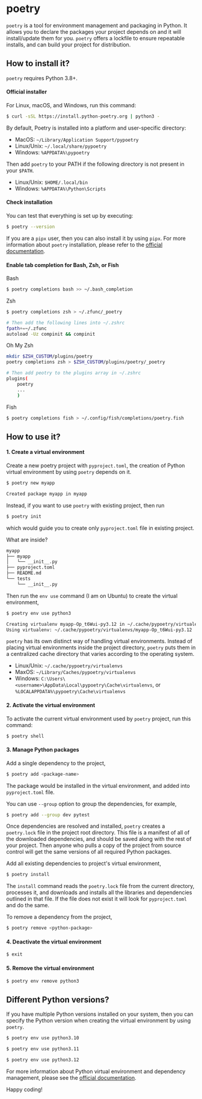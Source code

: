 # poetry

`poetry` is a tool for environment management and packaging in Python. 
It allows you to declare the packages your project depends on and it will install/update them for you. 
`poetry` offers a lockfile to ensure repeatable installs, and can build your project for distribution.


## How to install it?

`poetry` requires Python 3.8+.

#### Official installer
For Linux, macOS, and Windows, run this command:

```bash
$ curl -sSL https://install.python-poetry.org | python3 -
```

By default, Poetry is installed into a platform and user-specific directory:

* MacOS: `~/Library/Application Support/pypoetry`
* Linux/Unix: `~/.local/share/pypoetry`
* Windows: `%APPDATA%\pypoetry`

Then add `poetry` to your PATH if the following directory is not present in your `$PATH`.

* Linux/Unix: `$HOME/.local/bin`
* Windows: `%APPDATA%\Python\Scripts`

#### Check installation
You can test that everything is set up by executing:

```bash
$ poetry --version
```

If you are a `pipx` user, then you can also install it by using `pipx`. For more information about `poetry` installation, please refer to the [official documentation](https://python-poetry.org/docs/#installation).

#### Enable tab completion for Bash, Zsh, or Fish

Bash

```bash
$ poetry completions bash >> ~/.bash_completion
```

Zsh
```bash
$ poetry completions zsh > ~/.zfunc/_poetry

# Then add the following lines into ~/.zshrc
fpath+=~/.zfunc
autoload -Uz compinit && compinit
```

Oh My Zsh
```bash
mkdir $ZSH_CUSTOM/plugins/poetry
poetry completions zsh > $ZSH_CUSTOM/plugins/poetry/_poetry

# Then add peotry to the plugins array in ~/.zshrc
plugins(
	poetry
	...
	)
```

Fish
```bash
$ poetry completions fish > ~/.config/fish/completions/poetry.fish
```

## How to use it?

#### 1. Create a virtual environment
Create a new poetry project with `pyproject.toml`, the creation of Python virtual environment by using `poetry` depends on it.

```bash
$ poetry new myapp

Created package myapp in myapp
```

Instead, if you want to use `poetry` with existing project, then run

```bash
$ poetry init
```

which would guide you to create only `pyproject.toml` file in existing project.

What are inside?

```bash
myapp
├── myapp
│   └── __init__.py
├── pyproject.toml
├── README.md
└── tests
    └── __init__.py
```

Then run the `env use` command (I am on Ubuntu) to create the virtual environment,
```bash
$ poetry env use python3

Creating virtualenv myapp-Op_t6Wui-py3.12 in ~/.cache/pypoetry/virtualenvs
Using virtualenv: ~/.cache/pypoetry/virtualenvs/myapp-Op_t6Wui-py3.12
```

`poetry` has its own distinct way of handling virtual environments. Instead of placing virtual environments inside the project directory, `poetry` puts them in a centralized cache directory that varies according to the operating system.

* Linux/Unix: `~/.cache/pypoetry/virtualenvs`
* MaxOS: `~/Library/Caches/pypoetry/virtualenvs`
* Windows: `C:\Users\<username>\AppData\Local\pypoetry\Cache\virtualenvs`, or `%LOCALAPPDATA%\pypoetry\Cache\virtualenvs`


#### 2. Activate the virtual environment

To activate the current virtual environment used by `poetry` project, run this command:

```bash
$ poetry shell
```

#### 3. Manage Python packages

Add a single dependency to the project,

```bash
$ poetry add <package-name>
```

The package would be installed in the virtual environment, and added into `pyproject.toml` file.

You can use `--group` option to group the dependencies, for example,

```bash
$ poetry add --group dev pytest
```

Once dependencies are resolved and installed, `poetry` creates a `poetry.lock` file in the project root directory. This file is a manifest of all of the downloaded dependencies, and should be saved along with the rest of your project. Then anyone who pulls a copy of the project from source control will get the same versions of all required Python packages.

Add all existing dependencies to project's virtual environment,

```bash
$ poetry install
```

The `install` command reads the `poetry.lock` file from the current directory, processes it, and downloads and installs all the libraries and dependencies outlined in that file. If the file does not exist it will look for `pyproject.toml` and do the same.


To remove a dependency from the project,

```bash
$ poetry remove <python-package>
```


#### 4. Deactivate the virtual environment

```bash
$ exit
```

#### 5. Remove the virtual environment

```bash
$ poetry env remove python3
```

## Different Python versions?

If you have multiple Python versions installed on your system, then you can specify the Python version when creating the virtual environment by using `poetry`.

```bash
$ poetry env use python3.10
```

```bash
$ poetry env use python3.11
```

```bash
$ poetry env use python3.12
```

For more information about Python virtual environment and dependency management, please see the [official documentation](https://python-poetry.org/docs/).

Happy coding!
